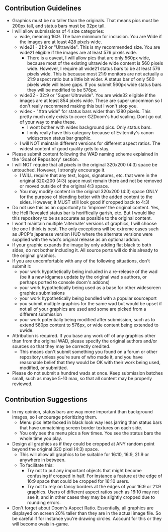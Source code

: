 ## Contribution Guidelines
- Graphics must be no taller than the originals. That means pics must be 200px tall, and status bars must be 32px tall.
- I will allow submissions of 4 size categories:
	- wide, meaning 16:9. The bare minimum for inclusion. You are Wide if the images are at least 428 pixels wide.
	- wide21 - 21:9 or "Ultrawide". This is my recommended size. You are wide21 eligible if the images are at least 576 pixels wide.
		- There is a caveat, I will allow pics that are only 560px wide, because most of the existing ultrawide wide content is 560 pixels wide. However, I require all wide21 status bars to be at least 576 pixels wide. This is because most 21:9 monitors are not actually a 21:9 aspect ratio but a little bit wider. A status bar of only 560 pixels wide will leave gaps. If you submit 560px wide status bars they will be modified to be 576px.
	- wide32 - 32:9 or "Super Ultrawide". You are wide32 eligible if the images are at least 854 pixels wide. These are super uncommon so I don't really recommend making this but I won't stop you.
	- widex - "Xtra wide" for status bars wider than 1280 pixels. This pretty much only exists to cover GZDoom's hud scaling. Dont go out of your way to make these.
		- I wont bother with widex background pics. Only status bars.
		- I only really have this category because of Eviternity's canon widescreen status bar graphic.
	- I will NOT maintain different versions for different aspect ratios. The widest content of good quality gets to stay.
- Please submit content following the WAD naming scheme explained in the 'Goal of Repository' section.
- I will NOT require that all pixels in the original 320x200 (4:3) space be untouched. However, I strongly encourage it.
	- I WILL require that any text, logos, signatures, etc. that were in the original 320x200 (4:3) space must remain there and not be removed or moved outside of the original 4:3 space.
	- You may modify content in the original 320x200 (4:3) space ONLY for the purpose of blending better with the added content to the sides. However, it MUST still look good if cropped back to 4:3!
- Do not use this as an opportunity to 'improve' the original content. Yes, the Hell Revealed status bar is horiffically garish, etc. But I would like this repository to be as accurate as possible to the original content.
- I won't maintain multiple 'alternate' versions of graphics, I will choose the one I think is best. The only exceptions will be extreme cases such as JPCP's japanese version HUD where the alternate versions were supplied with the wad's original release as an optional addon.
- If your graphic expands the image by only adding flat black to both sides, do not bother including it. All source ports will do this already to the original graphics.
- If you are uncomfortable with any of the following situations, don't submit it:
	- your work hypothetically being included in a re-release of the wad (be it a new idgames update by the original wad's authors, or perhaps ported to console doom's addons)
	- your work hypothetically being used as a base for other widescreen graphics submissions
	- your work hypothetically being bundled with a popular sourceport
	- you submit multiple graphics for the same wad but would be upset if not all of your graphics are used and some are picked from a different submission
  - your work potentially being modified after submission, such as to extend 560px content to 576px, or wide content being extended to uwide.
- Attribution is required. If you base any work off of any graphics other than from the original WAD, please specify the original authors and/or sources so that they may be correctly credited.
	- This means don't submit something you found on a forum or other repository unless you're sure of who made it, and you have reasonable belief that they would be OK with their work being used, modified, or submitted.
- Please do not submit a hundred wads at once. Keep submission batches small, such as maybe 5-10 max, so that all content may be properly reviewed.


## Contribution Suggestions
- In my opinion, status bars are way more important than background images, so I encourage prioritizing them.
	- Menu pics letterboxed in black look way less jarring than status bars that have unmatching screen border textures on each side.
	- You only see the menu pics a few times. You see the status bars the whole time you play.
- Design all graphics as if they could be cropped at ANY random point beyond the original 320 pixel (4:3) space.
	- This will allow all graphics to be suitable for 16:10, 16:9, 21:9 or anywhere in between. 
	- To facilitate this:
		- Try not to put any important objects that might become confusing if cropped in half. For instance a feature at the edge of 16:9 space that could be cropped for 16:10 users.
		- Try not to rely on fancy borders at the edges of your 16:9 or 21:9 graphics. Users of different aspect ratios such as 16:10 may not see it, and in other cases they may be slightly cropped due to rounding errors.
- Don't forget about Doom's Aspect Ratio. Essentially, all graphics are displayed on screen 20% taller than they are in the actual image file. So be careful if for instance you're drawing circles. Account for this or they will become ovals in-game.
